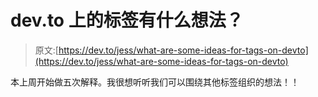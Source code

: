 # dev.to 上的标签有什么想法？

> 原文:[https://dev.to/jess/what-are-some-ideas-for-tags-on-devto](https://dev.to/jess/what-are-some-ideas-for-tags-on-devto)

本上周开始做五次解释。我很想听听我们可以围绕其他标签组织的想法！！